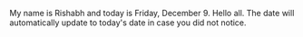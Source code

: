My name is Rishabh and today is Friday, December 9. Hello all. The date will automatically update to today's date in case you did not notice.
